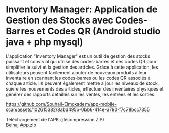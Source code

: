 # Inventory Manager: Application de Gestion des Stocks avec Codes-Barres et Codes QR (Android studio java + php mysql)

L'application "Inventory Manager" est un outil de gestion des stocks puissant et convivial qui utilise des codes-barres et des codes QR pour simplifier le suivi et la gestion des articles. Grâce à cette application, les utilisateurs peuvent facilement ajouter de nouveaux produits à leur inventaire en scannant les codes-barres ou les codes QR associés à chaque article. Ils peuvent également mettre à jour les niveaux de stock, suivre les mouvements des articles, effectuer des inventaires physiques et générer des rapports détaillés sur les ventes, les entrées et les sorties.


https://github.com/Souhail-Elmokadem/app-mobile-scan/assets/102615382/8abd495b-0bb6-414e-a790-f7c78bcc7355

Téléchargement de l'APK (décompression ZIP) <br>
[Belhaj App.zip](https://github.com/Souhail-Elmokadem/app-mobile-scan/files/12500687/Belhaj.App.zip)
